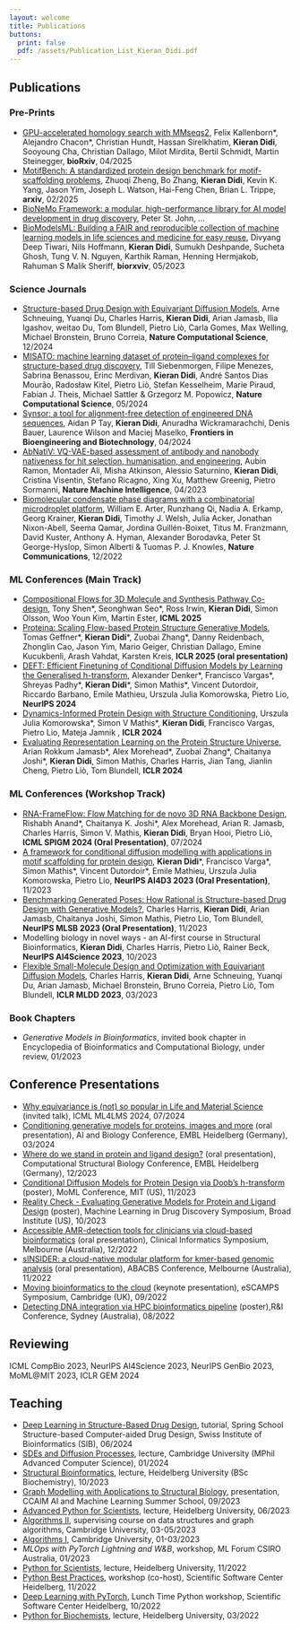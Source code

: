 ```yaml
---
layout: welcome
title: Publications
buttons:
  print: false
  pdf: /assets/Publication_List_Kieran_Didi.pdf
---
```

<!-- PDF version available [here]({{ site.baseurl }}/assets/Publication_List_Kieran_Didi.pdf){:.no-push-state}. -->
## Publications 

### Pre-Prints
- [GPU-accelerated homology search with MMseqs2](https://www.biorxiv.org/content/10.1101/2024.11.13.623350v4.abstract), Felix Kallenborn*, Alejandro Chacon*, Christian Hundt, Hassan Sirelkhatim, **Kieran Didi**, Sooyoung Cha, Christian Dallago, Milot Mirdita, Bertil Schmidt, Martin Steinegger, **bioRxiv**, 04/2025
- [MotifBench: A standardized protein design benchmark for motif-scaffolding problems](https://arxiv.org/abs/2502.12479), Zhuoqi Zheng, Bo Zhang, **Kieran Didi**, Kevin K. Yang, Jason Yim, Joseph L. Watson, Hai-Feng Chen, Brian L. Trippe, **arxiv**, 02/2025
- [BioNeMo Framework: a modular, high-performance library for AI model development in drug discovery](https://arxiv.org/abs/2411.10548), Peter St. John, ...
- [BioModelsML: Building a FAIR and reproducible collection of machine learning models in life sciences and medicine for easy reuse](https://www.biorxiv.org/content/10.1101/2023.05.22.540599v1), Divyang Deep Tiwari, Nils Hoffmann, **Kieran Didi**, Sumukh Deshpande, Sucheta Ghosh, Tung V. N. Nguyen, Karthik Raman, Henning Hermjakob, Rahuman S Malik Sheriff, **biorxviv**, 05/2023


### Science Journals
- [Structure-based Drug Design with Equivariant Diffusion Models](https://www.nature.com/articles/s43588-024-00737-x), Arne Schneuing, Yuanqi Du, Charles Harris, **Kieran Didi**, Arian Jamasb, Ilia Igashov, weitao Du, Tom Blundell, Pietro Liò, Carla Gomes, Max Welling, Michael Bronstein, Bruno Correia, **Nature Computational Science**, 12/2024
- [MISATO: machine learning dataset of protein–ligand complexes for structure-based drug discovery](https://www.nature.com/articles/s43588-024-00627-2), Till Siebenmorgen, Filipe Menezes, Sabrina Benassou, Erinc Merdivan, **Kieran Didi**, André Santos Dias Mourão, Radosław Kitel, Pietro Liò, Stefan Kesselheim, Marie Piraud, Fabian J. Theis, Michael Sattler & Grzegorz M. Popowicz, **Nature Computational Science**, 05/2024
- [Synsor: a tool for alignment-free detection of engineered DNA sequences](https://www.frontiersin.org/journals/bioengineering-and-biotechnology/articles/10.3389/fbioe.2024.1375626/full), Aidan P Tay, **Kieran Didi**, Anuradha Wickramarachchi, Denis Bauer, Laurence Wilson and Maciej Maselko, **Frontiers in Bioengineering and Biotechnology**, 04/2024
- [AbNatiV: VQ-VAE-based assessment of antibody and nanobody nativeness for hit selection, humanisation, and engineering](https://www.nature.com/articles/s42256-023-00778-3), Aubin Ramon, Montader Ali, Misha Atkinson, Alessio Saturnino, **Kieran Didi**, Cristina Visentin, Stefano Ricagno, Xing Xu, Matthew Greenig, Pietro Sormanni, **Nature Machine Intelligence**, 04/2023
- [Biomolecular condensate phase diagrams with a combinatorial microdroplet platform](https://www.nature.com/articles/s41467-022-35265-7), William E. Arter, Runzhang Qi, Nadia A. Erkamp, Georg Krainer, **Kieran Didi**, Timothy J. Welsh, Julia Acker, Jonathan Nixon-Abell, Seema Qamar, Jordina Guillén-Boixet, Titus M. Franzmann, David Kuster, Anthony A. Hyman, Alexander Borodavka, Peter St George-Hyslop, Simon Alberti & Tuomas P. J. Knowles, **Nature Communications**, 12/2022

### ML Conferences (Main Track)
- [Compositional Flows for 3D Molecule and Synthesis Pathway Co-design](https://arxiv.org/abs/2504.08051), Tony Shen\*, Seonghwan Seo\*, Ross Irwin, **Kieran Didi**, Simon Olsson, Woo Youn Kim, Martin Ester, **ICML 2025**
- [Proteina: Scaling Flow-based Protein Structure Generative Models](https://arxiv.org/abs/2503.00710), Tomas Geffner\*, **Kieran Didi**\*, Zuobai Zhang\*, Danny Reidenbach, Zhonglin Cao, Jason Yim, Mario Geiger, Christian Dallago, Emine Kucukbenli, Arash Vahdat, Karsten Kreis, **ICLR 2025 (oral presentation)**
- [DEFT: Efficient Finetuning of Conditional Diffusion Models by Learning the Generalised h-transform](https://arxiv.org/abs/2406.01781), Alexander Denker\*, Francisco Vargas\*, Shreyas Padhy\*, **Kieran Didi**\*, Simon Mathis\*, Vincent Dutordoir, Riccardo Barbano, Emile Mathieu, Urszula Julia Komorowska, Pietro Lio, **NeurIPS 2024**
- [Dynamics-Informed Protein Design with Structure Conditioning](https://openreview.net/forum?id=jZPqf2G9Sw), Urszula Julia Komorowska*, Simon V Mathis*, **Kieran Didi**, Francisco Vargas, Pietro Lio, Mateja Jamnik , **ICLR 2024**
- [Evaluating Representation Learning on the Protein Structure Universe](https://arxiv.org/abs/2406.13864), Arian Rokkum Jamasb\*, Alex Morehead\*, Zuobai Zhang\*, Chaitanya Joshi\*, **Kieran Didi**, Simon Mathis, Charles Harris, Jian Tang, Jianlin Cheng, Pietro Liò, Tom Blundell, **ICLR 2024**


### ML Conferences (Workshop Track)
- [RNA-FrameFlow: Flow Matching for de novo 3D RNA Backbone Design](https://arxiv.org/abs/2406.13839), Rishabh Anand\*, Chaitanya K. Joshi\*, Alex Morehead, Arian R. Jamasb, Charles Harris, Simon V. Mathis, **Kieran Didi**, Bryan Hooi, Pietro Liò, **ICML SPIGM 2024 (Oral Presentation)**, 07/2024
- [A framework for conditional diffusion modelling with applications in motif scaffolding for protein design](https://arxiv.org/abs/2312.09236), **Kieran Didi**\*, Francisco Varga\*, Simon Mathis\*, Vincent Dutordoir\*, Emile Mathieu, Urszula Julia Komorowska, Pietro Lio, **NeurIPS AI4D3 2023 (Oral Presentation)**, 11/2023
- [Benchmarking Generated Poses: How Rational is Structure-based Drug Design with Generative Models?](https://arxiv.org/abs/2308.07413), Charles Harris, **Kieran Didi**, Arian Jamasb, Chaitanya Joshi, Simon Mathis, Pietro Lio, Tom Blundell, **NeurIPS MLSB 2023 (Oral Presentation)**, 11/2023
- Modelling biology in novel ways - an AI-first course in Structural Bioinformatics, **Kieran Didi**, Charles Harris, Pietro Liò, Rainer Beck, **NeurIPS AI4Science 2023**, 10/2023 
- [Flexible Small-Molecule Design and Optimization with Equivariant Diffusion Models](https://drive.google.com/file/d/11kSYs6WYAg2_D0HtF8NxG7e6dUGQcVaL/view), Charles Harris, **Kieran Didi**, Arne Schneuing, Yuanqi Du, Arian Jamasb, Michael Bronstein, Bruno Correia, Pietro Liò, Tom Blundell, **ICLR MLDD 2023**, 03/2023

### Book Chapters

- *Generative Models in Bioinformatics*, invited book chapter in Encyclopedia of Bioinformatics and Computational Biology, under review, 01/2023

## Conference Presentations
- [Why equivariance is (not) so popular in Life and Material Science](https://ml4lms.bio/blog/1250) (invited talk), ICML ML4LMS 2024, 07/2024
- [Conditioning generative models for proteins, images and more](https://www.embl.org/about/info/course-and-conference-office/events/ees24-01/) (oral presentation), AI and Biology Conference, EMBL Heidelberg (Germany), 03/2024
- [Where do we stand in protein and ligand design?](https://www.embl.org/about/info/course-and-conference-office/events/csb23-01/) (oral presentation), Computational Structural Biology Conference, EMBL Heidelberg (Germany), 12/2023
- [Conditional Diffusion Models for Protein Design via Doob’s h-transform](https://www.moml.mit.edu/) (poster), MoML Conference, MIT (US), 11/2023
- [Reality Check - Evaluating Generative Models for Protein and Ligand Design](https://www.broadinstitute.org/machine-learning-drug-discovery-symposium/machine-learning-drug-discovery-symposium) (poster), Machine Learning in Drug Discovery Symposium, Broad Institute (US), 10/2023
- [Accessible AMR-detection tools for clinicians via cloud-based bioinformatics](https://pheedloop.com/ABACBS2022/site/CI) (oral presentation), Clinical Informatics Symposium, Melbourne (Australia), 12/2022
- [sINSIDER: a cloud-native modular platform for kmer-based genomic analysis](https://www.abacbs.org/conference2022) (oral presentation), ABACBS Conference, Melbourne (Australia), 11/2022
- [Moving bioinformatics to the cloud](https://escamps.org/) (keynote presentation), eSCAMPS Symposium, Cambridge (UK), 09/2022
- [Detecting DNA integration via HPC bioinformatics pipeline](https://na.eventscloud.com/website/36005/home/) (poster),R&I Conference, Sydney (Australia), 08/2022

## Reviewing

ICML CompBio 2023, NeurIPS AI4Science 2023, NeurIPS GenBio 2023, MoML@MIT 2023, ICLR GEM 2024

## Teaching
- [Deep Learning in Structure-Based Drug Design](https://www.sib.swiss/training/course/20240609_CADD), tutorial, Spring School Structure-based Computer-aided Drug Design, Swiss Institute of Bioinformatics (SIB), 06/2024
- [SDEs and Diffusion Processes](https://sde-course.netlify.app/), lecture, Cambridge University (MPhil Advanced Computer Science), 01/2024
- [Structural Bioinformatics](https://structural-bioinformatics.netlify.app/), lecture, Heidelberg University (BSc Biochemistry), 10/2023
- [Graph Modelling with Applications to Structural Biology](https://www.vanderschaar-lab.com/ccaim-ai-and-machine-learning-summer-school/), presentation, CCAIM AI and Machine Learning Summer School, 09/2023
- [Advanced Python for Scientists](https://github.com/kierandidi/advanced_python_for_scientists), lecture, Heidelberg University, 06/2023
- [Algorithms II](https://www.cl.cam.ac.uk/teaching/2223/Algorithm2/), supervising course on data structures and graph algorithms, Cambridge University, 03-05/2023
- [Algorithms I](https://www.cl.cam.ac.uk/teaching/2223/Algorithm1/), Cambridge University, 01-03/2023
- *MLOps with PyTorch Lightning and W&B*, workshop, ML Forum CSIRO Australia, 01/2023
- [Python for Scientists](https://github.com/kierandidi/python_for_scientists), lecture, Heidelberg University, 11/2022
- [Python Best Practices](https://ssciwr.github.io/Python-best-practices-course/), workshop (co-host), Scientific Software Center Heidelberg, 11/2022
- [Deep Learning with PyTorch](https://ssciwr.github.io/lunch-time-python/#:~:text=Lunch%20Time%20Python%20aims%20at,will%20be%20made%20available%20afterwards.), Lunch Time Python workshop, Scientific Software Center Heidelberg, 10/2022
- [Python for Biochemists](https://github.com/kierandidi/Python_for_Biochemists), lecture, Heidelberg University, 03/2022



